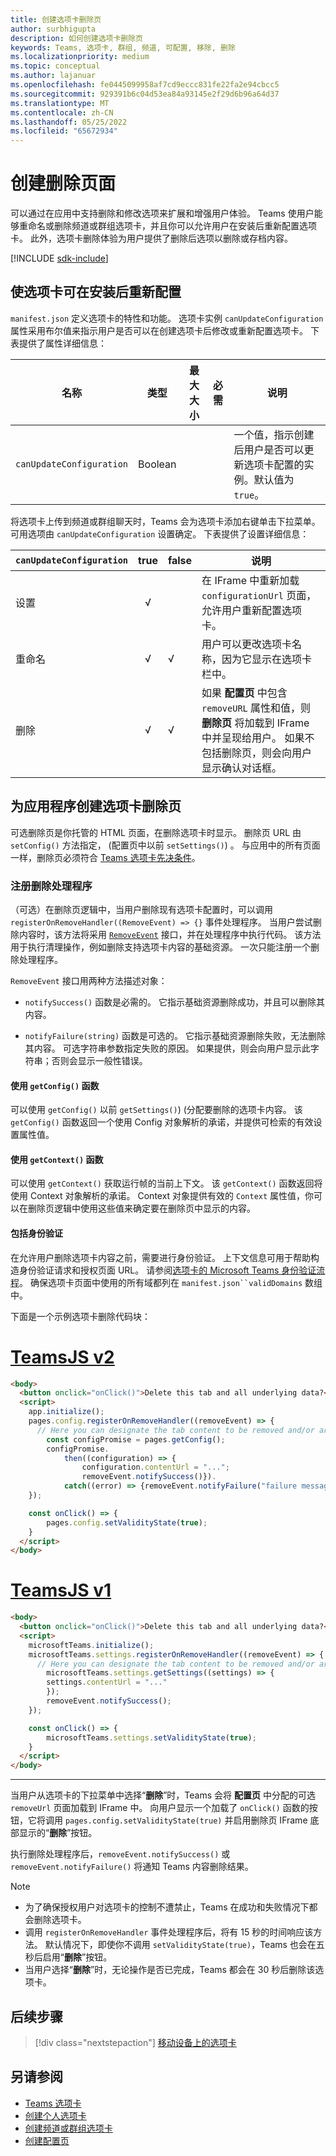 ```yaml
---
title: 创建选项卡删除页
author: surbhigupta
description: 如何创建选项卡删除页
keywords: Teams, 选项卡, 群组, 频道, 可配置, 移除, 删除
ms.localizationpriority: medium
ms.topic: conceptual
ms.author: lajanuar
ms.openlocfilehash: fe0445099958af7cd9eccc831fe22fa2e94cbcc5
ms.sourcegitcommit: 929391b6c04d53ea84a93145e2f29d6b96a64d37
ms.translationtype: MT
ms.contentlocale: zh-CN
ms.lasthandoff: 05/25/2022
ms.locfileid: "65672934"
---
```

# <a name="create-a-removal-page"></a>创建删除页面

可以通过在应用中支持删除和修改选项来扩展和增强用户体验。 Teams 使用户能够重命名或删除频道或群组选项卡，并且你可以允许用户在安装后重新配置选项卡。 此外，选项卡删除体验为用户提供了删除后选项以删除或存档内容。

[!INCLUDE [sdk-include](~/includes/sdk-include.md)]

## <a name="enable-your-tab-to-be-reconfigured-after-installation"></a>使选项卡可在安装后重新配置

`manifest.json` 定义选项卡的特性和功能。 选项卡实例 `canUpdateConfiguration` 属性采用布尔值来指示用户是否可以在创建选项卡后修改或重新配置选项卡。 下表提供了属性详细信息：

|名称| 类型| 最大大小 | 必需 | 说明|
|---|---|---|---|---|
|`canUpdateConfiguration`|Boolean|||一个值，指示创建后用户是否可以更新选项卡配置的实例。默认值为 `true`。 |

将选项卡上传到频道或群组聊天时，Teams 会为选项卡添加右键单击下拉菜单。可用选项由 `canUpdateConfiguration` 设置确定。 下表提供了设置详细信息：

| `canUpdateConfiguration`| true   | false | 说明 |
| ----------------------- | :----: | ----- | ----------- |
|     设置            |   √    |       |在 IFrame 中重新加载 `configurationUrl` 页面，允许用户重新配置选项卡。 |
|     重命名              |   √    |   √   | 用户可以更改选项卡名称，因为它显示在选项卡栏中。          |
|     删除              |   √    |   √   |  如果 **配置页** 中包含 `removeURL` 属性和值，则 **删除页** 将加载到 IFrame 中并呈现给用户。 如果不包括删除页，则会向用户显示确认对话框。          |

## <a name="create-a-tab-removal-page-for-your-application"></a>为应用程序创建选项卡删除页

可选删除页是你托管的 HTML 页面，在删除选项卡时显示。 删除页 URL 由 `setConfig()` 方法指定， (配置页中以前 `setSettings()`) 。 与应用中的所有页面一样，删除页必须符合 [Teams 选项卡先决条件](../../../tabs/how-to/tab-requirements.md)。

### <a name="register-a-remove-handler"></a>注册删除处理程序

（可选）在删除页逻辑中，当用户删除现有选项卡配置时，可以调用 `registerOnRemoveHandler((RemoveEvent) => {}` 事件处理程序。 当用户尝试删除内容时，该方法将采用 [`RemoveEvent`](/javascript/api/@microsoft/teams-js/pages.config.removeevent?view=msteams-client-js-latest&preserve-view=true) 接口，并在处理程序中执行代码。 该方法用于执行清理操作，例如删除支持选项卡内容的基础资源。 一次只能注册一个删除处理程序。

`RemoveEvent` 接口用两种方法描述对象：

* `notifySuccess()` 函数是必需的。 它指示基础资源删除成功，并且可以删除其内容。

* `notifyFailure(string)` 函数是可选的。 它指示基础资源删除失败，无法删除其内容。 可选字符串参数指定失败的原因。 如果提供，则会向用户显示此字符串；否则会显示一般性错误。

#### <a name="use-the-getconfig-function"></a>使用 `getConfig()` 函数

可以使用 `getConfig()` 以前 `getSettings()`)  (分配要删除的选项卡内容。 该 `getConfig()` 函数返回一个使用 Config 对象解析的承诺，并提供可检索的有效设置属性值。

#### <a name="use-the-getcontext-function"></a>使用 `getContext()` 函数

可以使用 `getContext()` 获取运行帧的当前上下文。 该 `getContext()` 函数返回将使用 Context 对象解析的承诺。 Context 对象提供有效的 `Context` 属性值，你可以在删除页逻辑中使用这些值来确定要在删除页中显示的内容。

#### <a name="include-authentication"></a>包括身份验证

在允许用户删除选项卡内容之前，需要进行身份验证。 上下文信息可用于帮助构造身份验证请求和授权页面 URL。 请参阅[选项卡的 Microsoft Teams 身份验证流程](~/tabs/how-to/authentication/auth-flow-tab.md)。 确保选项卡页面中使用的所有域都列在 `manifest.json``validDomains` 数组中。

下面是一个示例选项卡删除代码块：

# <a name="teamsjs-v2"></a>[TeamsJS v2](#tab/teamsjs-v2)

```html
<body>
  <button onclick="onClick()">Delete this tab and all underlying data?</button>
  <script>
    app.initialize();
    pages.config.registerOnRemoveHandler((removeEvent) => {
      // Here you can designate the tab content to be removed and/or archived.
        const configPromise = pages.getConfig();
        configPromise.
            then((configuration) => {
                configuration.contentUrl = "...";
                removeEvent.notifySuccess()}).
            catch((error) => {removeEvent.notifyFailure("failure message")});
    });

    const onClick() => {
        pages.config.setValidityState(true);
    }
  </script>
</body>
```

# <a name="teamsjs-v1"></a>[TeamsJS v1](#tab/teamsjs-v1)

```html
<body>
  <button onclick="onClick()">Delete this tab and all underlying data?</button>
  <script>
    microsoftTeams.initialize();
    microsoftTeams.settings.registerOnRemoveHandler((removeEvent) => {
      // Here you can designate the tab content to be removed and/or archived.
        microsoftTeams.settings.getSettings((settings) => {
        settings.contentUrl = "..."
        });
        removeEvent.notifySuccess();
    });

    const onClick() => {
        microsoftTeams.settings.setValidityState(true);
    }
  </script>
</body>
```

***

当用户从选项卡的下拉菜单中选择“**删除**”时，Teams 会将 **配置页** 中分配的可选 `removeUrl` 页面加载到 IFrame 中。 向用户显示一个加载了 `onClick()` 函数的按钮，它将调用 `pages.config.setValidityState(true)` 并启用删除页 IFrame 底部显示的“**删除**”按钮。

执行删除处理程序后，`removeEvent.notifySuccess()` 或 `removeEvent.notifyFailure()` 将通知 Teams 内容删除结果。

>[!NOTE]
>
> * 为了确保授权用户对选项卡的控制不遭禁止，Teams 在成功和失败情况下都会删除选项卡。
> * 调用 `registerOnRemoveHandler` 事件处理程序后，将有 15 秒的时间响应该方法。 默认情况下，即使你不调用 `setValidityState(true)`，Teams 也会在五秒后启用“**删除**”按钮。
> * 当用户选择“**删除**”时，无论操作是否已完成，Teams 都会在 30 秒后删除该选项卡。

## <a name="next-step"></a>后续步骤

> [!div class="nextstepaction"]
> [移动设备上的选项卡](~/tabs/design/tabs-mobile.md)

## <a name="see-also"></a>另请参阅

* [Teams 选项卡](~/tabs/what-are-tabs.md)
* [创建个人选项卡](~/tabs/how-to/create-personal-tab.md)
* [创建频道或群组选项卡](~/tabs/how-to/create-channel-group-tab.md)
* [创建配置页](~/tabs/how-to/create-tab-pages/configuration-page.md)
